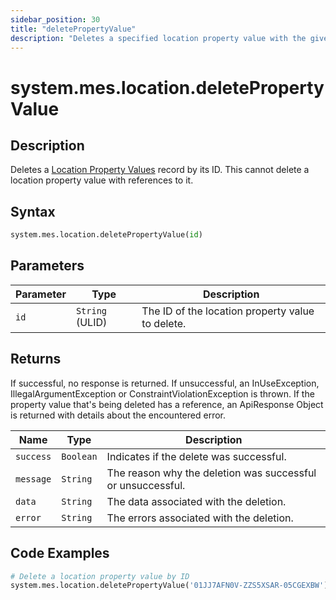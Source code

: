 ```yaml
---
sidebar_position: 30
title: "deletePropertyValue"
description: "Deletes a specified location property value with the given ID."
---
```


# system.mes.location.deletePropertyValue

## Description

Deletes a [Location Property Values](../../data-model/location-model/location-property-value) record by its ID.
This cannot delete a location property value with references to it.

## Syntax

```python
system.mes.location.deletePropertyValue(id)
```

## Parameters

| Parameter | Type            | Description                                      |
| --------- | --------------- | ------------------------------------------------ |
| `id`      | `String` (ULID) | The ID of the location property value to delete. |

## Returns

If successful, no response is returned. If unsuccessful, an InUseException, IllegalArgumentException or ConstraintViolationException is thrown.
If the property value that's being deleted has a reference, an ApiResponse Object is returned with details about the encountered error.

| Name      | Type      | Description                                                 |
| --------- | --------- | ----------------------------------------------------------- |
| `success` | `Boolean` | Indicates if the delete was successful.                     |
| `message` | `String`  | The reason why the deletion was successful or unsuccessful. |
| `data`    | `String`  | The data associated with the deletion.                      |
| `error`   | `String`  | The errors associated with the deletion.                    |

## Code Examples

```python
# Delete a location property value by ID
system.mes.location.deletePropertyValue('01JJ7AFN0V-ZZS5XSAR-05CGEXBW')
```
